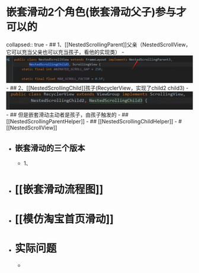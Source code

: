 # 嵌套滑动2个角色(嵌套滑动父子)参与才可以的
collapsed:: true
	- ## 1、[[NestedScrollingParent]]父亲（NestedScrollView，它可以充当父亲也可以充当孩子，看他的实现类）
		- ![image.png](../assets/image_1691141545594_0.png)
	- ## 2、[[NestedScrollingChild]]孩子(RecyclerView，实现了child2 child3)
		- ![image.png](../assets/image_1691141509054_0.png)
	- ## 但是嵌套滑动主动者是孩子，由孩子触发的
	- ## [[NestedScrollingParentHelper]]
	- ## [[NestedScrollingChildHelper]]
	- # [[NestedScrollView]]
- ## 嵌套滑动的三个版本
	- 1、
- # [[嵌套滑动流程图]]
- # [[模仿淘宝首页滑动]]
- # 实际问题
	-